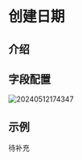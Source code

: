 # 创建日期

## 介绍

## 字段配置

![20240512174347](https://static-docs.nocobase.com/20240512174347.png)

## 示例

待补充